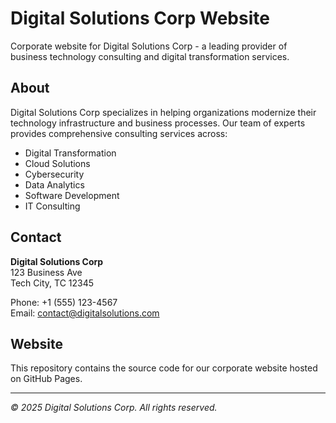 # Digital Solutions Corp Website

Corporate website for Digital Solutions Corp - a leading provider of business technology consulting and digital transformation services.

## About

Digital Solutions Corp specializes in helping organizations modernize their technology infrastructure and business processes. Our team of experts provides comprehensive consulting services across:

- Digital Transformation
- Cloud Solutions
- Cybersecurity
- Data Analytics
- Software Development
- IT Consulting

## Contact

**Digital Solutions Corp**  
123 Business Ave  
Tech City, TC 12345  

Phone: +1 (555) 123-4567  
Email: contact@digitalsolutions.com  

## Website

This repository contains the source code for our corporate website hosted on GitHub Pages.

---
*© 2025 Digital Solutions Corp. All rights reserved.*